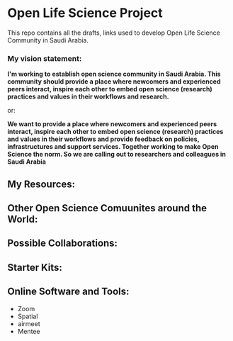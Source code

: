 # Open Life Science Project
This repo contains all the drafts, links used to develop Open Life Science Community in Saudi Arabia.

### My vision statement:

**I'm working to establish open science community in Saudi Arabia. This community should provide a place where newcomers and experienced peers interact, inspire each other to embed open science (research) practices and values in their workflows and research.**

or:

**We want to provide a place where newcomers and experienced peers interact, inspire each other to embed open science (research) practices and values in their workflows and provide feedback on policies, infrastructures and support services. Together working to make Open Science the norm. So we are calling out to researchers and colleagues in Saudi Arabia**

## My Resources:

## Other Open Science Comuunites around the World:

## Possible Collaborations:

## Starter Kits:

## Online Software and Tools:
- Zoom
- Spatial
- airmeet
- Mentee
